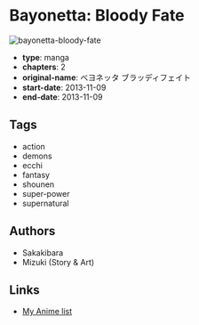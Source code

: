 # Bayonetta: Bloody Fate

![bayonetta-bloody-fate](https://cdn.myanimelist.net/images/manga/2/108831.jpg)

-   **type**: manga
-   **chapters**: 2
-   **original-name**: ベヨネッタ ブラッディフェイト
-   **start-date**: 2013-11-09
-   **end-date**: 2013-11-09

## Tags

-   action
-   demons
-   ecchi
-   fantasy
-   shounen
-   super-power
-   supernatural

## Authors

-   Sakakibara
-   Mizuki (Story & Art)

## Links

-   [My Anime list](https://myanimelist.net/manga/63613/Bayonetta__Bloody_Fate)
